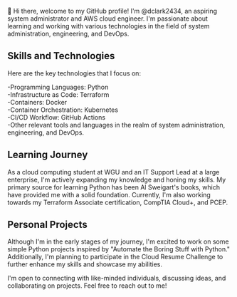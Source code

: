 👋 Hi there, welcome to my GitHub profile! 
I'm @dclark2434, an aspiring system administrator and AWS cloud engineer. I'm passionate about learning and working with various technologies in the field of system administration, engineering, and DevOps.

## Skills and Technologies
Here are the key technologies that I focus on:

-Programming Languages: Python<br>
-Infrastructure as Code: Terraform<br>
-Containers: Docker<br>
-Container Orchestration: Kubernetes<br>
-CI/CD Workflow: GitHub Actions<br>
-Other relevant tools and languages in the realm of system administration, engineering, and DevOps.

## Learning Journey
As a cloud computing student at WGU and an IT Support Lead at a large enterprise, I'm actively expanding my knowledge and honing my skills. My primary source for learning Python has been Al Sweigart's books, which have provided me with a solid foundation. Currently, I'm also working towards my Terraform Associate certification, CompTIA Cloud+, and PCEP.

## Personal Projects
Although I'm in the early stages of my journey, I'm excited to work on some simple Python projects inspired by "Automate the Boring Stuff with Python." Additionally, I'm planning to participate in the Cloud Resume Challenge to further enhance my skills and showcase my abilities.

I'm open to connecting with like-minded individuals, discussing ideas, and collaborating on projects. Feel free to reach out to me!

<!---
Dclark2434/Dclark2434 is a ✨ special ✨ repository because its `README.md` (this file) appears on your GitHub profile.
You can click the Preview link to take a look at your changes.
--->
